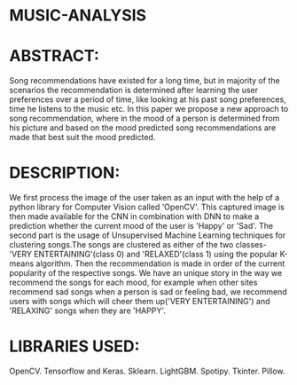 # MUSIC-ANALYSIS
# ABSTRACT: 
Song recommendations have existed for a long time, but in majority of the scenarios the recommendation is determined after learning the user preferences over a period of time, like looking at his past song preferences, time he listens to the music etc.
In this paper we propose a new approach to song recommendation, where in the mood of a person is determined from his picture and based on the mood predicted song recommendations are made that best suit the mood predicted.

# DESCRIPTION:
We first process the image of the user taken as an input with the help of a python library for Computer Vision called 'OpenCV'. This captured image is then made available for the CNN in combination with DNN to make a prediction whether the current mood of the user is 'Happy' or 'Sad'.
The second part is the usage of Unsupervised Machine Learning techniques for clustering songs.The songs are clustered as either of the two classes-'VERY ENTERTAINING'(class 0) and 'RELAXED'(class 1) using the popular K-means algorithm. Then the recommendation is made in order of the current popularity of the respective songs.
We have an unique story in the way we recommend the songs for each mood, for example when other sites recommend sad songs when a person is sad or feeling bad, we recommend users with songs which will cheer them up('VERY ENTERTAINING') and 'RELAXING' songs when they are 'HAPPY'.

# LIBRARIES USED:
OpenCV.
Tensorflow and Keras.
Sklearn.
LightGBM.
Spotipy.
Tkinter.
Pillow.
